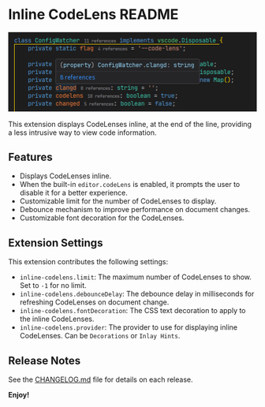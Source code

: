 # Inline CodeLens README

![Demo](demo.png)

This extension displays CodeLenses inline, at the end of the line, providing a less intrusive way to view code information.

## Features

- Displays CodeLenses inline.
- When the built-in `editor.codeLens` is enabled, it prompts the user to disable it for a better experience.
- Customizable limit for the number of CodeLenses to display.
- Debounce mechanism to improve performance on document changes.
- Customizable font decoration for the CodeLenses.

## Extension Settings

This extension contributes the following settings:

* `inline-codelens.limit`: The maximum number of CodeLenses to show. Set to `-1` for no limit.
* `inline-codelens.debounceDelay`: The debounce delay in milliseconds for refreshing CodeLenses on document change.
* `inline-codelens.fontDecoration`: The CSS text decoration to apply to the inline CodeLenses.
* `inline-codelens.provider`: The provider to use for displaying inline CodeLenses. Can be `Decorations` or `Inlay Hints`.

## Release Notes

See the [CHANGELOG.md](CHANGELOG.md) file for details on each release.

**Enjoy!**
